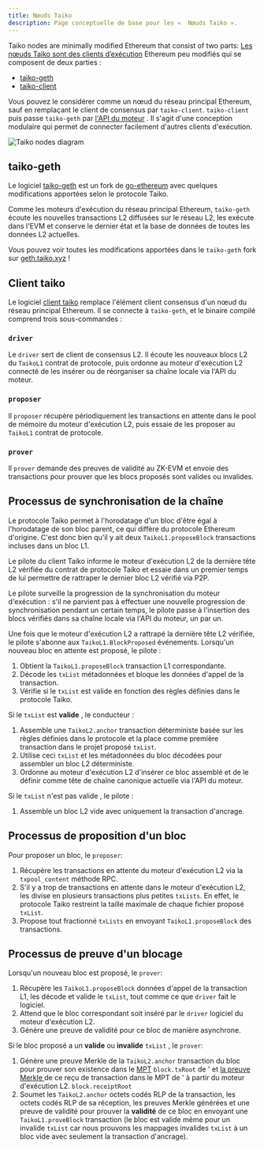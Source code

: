 ```yaml
---
title: Nœuds Taiko
description: Page conceptuelle de base pour les «  Nœuds Taiko ».
---
```


Taiko nodes are minimally modified Ethereum  that consist of two parts:
[Les nœuds Taiko sont des clients d’exécution](https://ethereum.org/en/glossary/#execution-client) Ethereum peu modifiés qui se composent de deux parties :

- [taiko-geth](https://github.com/taikoxyz/taiko-geth)
- [taiko-client](https://github.com/taikoxyz/taiko-client)

Vous pouvez le considérer comme un nœud du réseau principal Ethereum, sauf en remplaçant le client de consensus par `taiko-client`. `taiko-client` puis passe `taiko-geth` par [l'API du moteur](https://github.com/ethereum/execution-apis/tree/main/src/engine) . Il s'agit d'une conception modulaire qui permet de connecter facilement d'autres clients d'exécution.

![Taiko nodes diagram](~/assets/content/docs/core-concepts/taiko-nodes.png)

## taiko-geth

Le logiciel [taiko-geth](https://github.com/taikoxyz/taiko-geth) est un fork de [go-ethereum](https://github.com/ethereum/go-ethereum) avec quelques modifications apportées selon le protocole Taiko.

Comme les moteurs d'exécution du réseau principal Ethereum, `taiko-geth` écoute les nouvelles transactions L2 diffusées sur le réseau L2, les exécute dans l'EVM et conserve le dernier état et la base de données de toutes les données L2 actuelles.

Vous pouvez voir toutes les modifications apportées dans le `taiko-geth` fork sur [geth.taiko.xyz](https://geth.taiko.xyz) !

## Client taiko

Le logiciel [client taiko](https://github.com/taikoxyz/taiko-client) remplace l'élément client consensus d'un nœud du réseau principal Ethereum. Il se connecte à `taiko-geth`, et le binaire compilé comprend trois sous-commandes :

### `driver`

Le `driver` sert de client de consensus L2. Il écoute les nouveaux blocs L2 du `TaikoL1` contrat de protocole, puis ordonne au moteur d'exécution L2 connecté de les insérer ou de réorganiser sa chaîne locale via l'API du moteur.

### `proposer`

Il `proposer` récupère périodiquement les transactions en attente dans le pool de mémoire du moteur d'exécution L2, puis essaie de les proposer au `TaikoL1` contrat de protocole.

### `prover`

Il `prover` demande des preuves de validité au ZK-EVM et envoie des transactions pour prouver que les blocs proposés sont valides ou invalides.

## Processus de synchronisation de la chaîne

Le protocole Taiko permet à l'horodatage d'un bloc d'être égal à l'horodatage de son bloc parent, ce qui diffère du protocole Ethereum d'origine. C'est donc bien qu'il y ait deux `TaikoL1.proposeBlock` transactions incluses dans un bloc L1.

Le pilote du client Taiko informe le moteur d'exécution L2 de la dernière tête L2 vérifiée du contrat de protocole Taiko et essaie dans un premier temps de lui permettre de rattraper le dernier bloc L2 vérifié via P2P.

Le pilote surveille la progression de la synchronisation du moteur d'exécution : s'il ne parvient pas à effectuer une nouvelle progression de synchronisation pendant un certain temps, le pilote passe à l'insertion des blocs vérifiés dans sa chaîne locale via l'API du moteur, un par un.

Une fois que le moteur d'exécution L2 a rattrapé la dernière tête L2 vérifiée, le pilote s'abonne aux `TaikoL1.BlockProposed` événements. Lorsqu'un nouveau bloc en attente est proposé, le pilote :

1. Obtient la `TaikoL1.proposeBlock` transaction L1 correspondante.
2. Décode les `txList` métadonnées et bloque les données d'appel de la transaction.
3. Vérifie si le `txList` est valide en fonction des règles définies dans le protocole Taiko.

Si le `txList` est **valide** , le conducteur :  

1. Assemble une `TaikoL2.anchor` transaction déterministe basée sur les règles définies dans le protocole et la place comme première transaction dans le projet proposé `txList`.
2. Utilise ceci `txList` et les métadonnées du bloc décodées pour assembler un bloc L2 déterministe.
3. Ordonne au moteur d'exécution L2 d'insérer ce bloc assemblé et de le définir comme tête de chaîne canonique actuelle via l'API du moteur.

Si le `txList` n'est pas valide , le pilote :

1. Assemble un bloc L2 vide avec uniquement la transaction d'ancrage.

## Processus de proposition d'un bloc

Pour proposer un bloc, le `proposer`:

1. Récupère les transactions en attente du moteur d'exécution L2 via la `txpool_content` méthode RPC.
2. S'il y a trop de transactions en attente dans le moteur d'exécution L2, les divise en plusieurs transactions plus petites `txLists`. En effet, le protocole Taiko restreint la taille maximale de chaque fichier proposé `txList`.
3. Propose tout fractionné `txLists` en envoyant `TaikoL1.proposeBlock` des transactions.

## Processus de preuve d'un blocage

Lorsqu'un nouveau bloc est proposé, le `prover`:

1. Récupère les `TaikoL1.proposeBlock` données d'appel de la transaction L1, les décode et valide le `txList`, tout comme ce que `driver` fait le logiciel.
2. Attend que le bloc correspondant soit inséré par le `driver` logiciel du moteur d'exécution L2.
3. Génère une preuve de validité pour ce bloc de manière asynchrone.

Si le bloc proposé a un **valide** ou **invalide** `txList` , le `prover`:

1. Génère une preuve Merkle de la `TaikoL2.anchor` transaction du bloc pour prouver son existence dans le [MPT](https://ethereum.org/en/developers/docs/data-structures-and-encoding/patricia-merkle-trie/) `block.txRoot` de ' et [la preuve Merkle ](https://rollup-glossary.vercel.app/other-terms#merkle-proofs) de ce reçu de transaction dans le MPT de ' à partir du moteur d'exécution L2. `block.receiptRoot`
2. Soumet les `TaikoL2.anchor` octets codés RLP de la transaction, les octets codés RLP de sa réception, les preuves Merkle générées et une preuve de validité pour prouver la **validité** de ce bloc en envoyant une `TaikoL1.proveBlock` transaction (le bloc est valide même pour un invalide `txList` car nous prouvons les mappages invalides `txList` à un bloc vide avec seulement la transaction d'ancrage).
